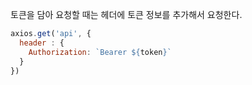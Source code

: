 토큰을 담아 요청할 때는 헤더에 토큰 정보를 추가해서 요청한다.

```javascript
axios.get('api', {
  header : {
    Authorization: `Bearer ${token}`
  }
})
```
